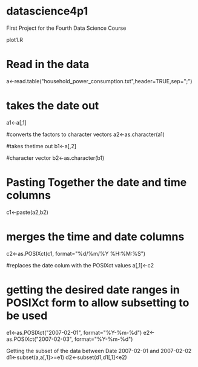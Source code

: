 datascience4p1
==============

First Project for the Fourth Data Science Course


plot1.R
# Read in the data
a<-read.table("household_power_consumption.txt",header=TRUE,sep=";")

# takes the date out 
a1<-a[,1]



#converts the factors to character vectors
 a2<-as.character(a1)



#takes thetime out
b1<-a[,2]

#character vector
b2<-as.character(b1)

# Pasting Together the date and time columns
c1<-paste(a2,b2)

# merges the time and date columns
c2<-as.POSIXct(c1, format="%d/%m/%Y %H:%M:%S")

#replaces the date colum with the POSIXct values
a[,1]<-c2

# getting the desired date ranges in POSIXct form to allow subsetting to be used
e1<-as.POSIXct("2007-02-01", format="%Y-%m-%d")
e2<-as.POSIXct("2007-02-03", format="%Y-%m-%d")

Getting the subset of the data between Date 2007-02-01 and 2007-02-02
d1<-subset(a,a[,1]>=e1)
d2<-subset(d1,d1[,1]<e2)



